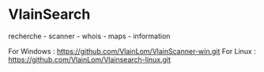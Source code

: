 # VlainSearch
recherche - scanner - whois - maps - information

For Windows : https://github.com/VlainLom/VlainScanner-win.git
For Linux   : https://github.com/VlainLom/Vlainsearch-linux.git
